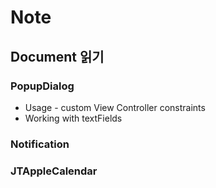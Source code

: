 # Note

## Document 읽기

### PopupDialog
 - Usage - custom View Controller
    constraints
 - Working with textFields

### Notification


### JTAppleCalendar

